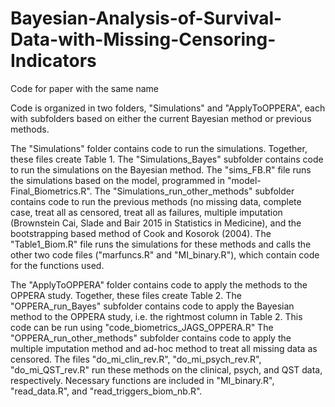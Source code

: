 # Bayesian-Analysis-of-Survival-Data-with-Missing-Censoring-Indicators
Code for paper with the same name

Code is organized in two folders, "Simulations" and "ApplyToOPPERA", each with subfolders based on either the current Bayesian method or previous methods. 

The "Simulations" folder contains code to run the simulations. Together, these files create Table 1.
The "Simulations_Bayes" subfolder contains code to run the simulations on the Bayesian method. The "sims_FB.R" file runs the simulations based on the model, programmed in "model-Final_Biometrics.R". 
The "Simulations_run_other_methods" subfolder contains code to run the previous methods (no missing data, complete case, treat all as censored, treat all as failures, multiple imputation (Brownstein Cai, Slade and Bair 2015 in Statistics in Medicine), and the bootstrapping based method of Cook and Kosorok (2004). The "Table1_Biom.R" file runs the simulations for these methods and calls the other two code files ("marfuncs.R" and "MI_binary.R"), which contain code for the functions used.

The "ApplyToOPPERA" folder contains code to apply the methods to the OPPERA study. Together, these files create Table 2. 
The "OPPERA_run_Bayes" subfolder contains code to apply the Bayesian method to the OPPERA study, i.e. the rightmost column in Table 2. This code can be run using "code_biometrics_JAGS_OPPERA.R"
The "OPPERA_run_other_methods" subfolder contains code to apply the multiple imputation method and ad-hoc method to treat all missing data as censored. The files "do_mi_clin_rev.R", "do_mi_psych_rev.R", "do_mi_QST_rev.R" run these methods on the clinical, psych, and QST data, respectively. Necessary functions are included in "MI_binary.R", "read_data.R", and "read_triggers_biom_nb.R".
